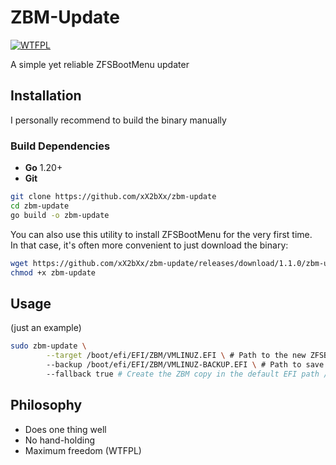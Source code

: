 # ZBM-Update

[![WTFPL](https://img.shields.io/badge/License-WTFPL-brightgreen.svg)](https://www.wtfpl.net/)

A simple yet reliable ZFSBootMenu updater

## Installation
I personally recommend to build the binary manually
### Build Dependencies
- **Go** 1.20+
- **Git**
```sh
git clone https://github.com/xX2bXx/zbm-update
cd zbm-update
go build -o zbm-update
```
You can also use this utility to install ZFSBootMenu for the very first time.  
In that case, it's often more convenient to just download the binary:
```sh
wget https://github.com/xX2bXx/zbm-update/releases/download/1.1.0/zbm-update
chmod +x zbm-update
```

## Usage
(just an example)
```sh
sudo zbm-update \
        --target /boot/efi/EFI/ZBM/VMLINUZ.EFI \ # Path to the new ZFSBootMenu .EFI (necessary)
        --backup /boot/efi/EFI/ZBM/VMLINUZ-BACKUP.EFI \ # Path to save the current one (unnecessary)
        --fallback true # Create the ZBM copy in the default EFI path /boot/efi/EFI/BOOT/BOOTX64.EFI (necessary)
```

## Philosophy
- Does one thing well
- No hand-holding
- Maximum freedom (WTFPL)
